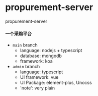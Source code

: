 # propurement-server
propurement-server

#### 一个采购平台
* `main` branch
  * language: nodejs + typescript
  * database: mongodb
  * framework: koa
* `admin` branch
  * language: typescript
  * UI framework: vue
  * UI Package: element-plus, Unocss
  * 'note': very plain
